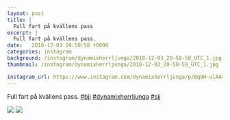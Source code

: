 ```yaml
---
layout: post
title: |
  Full fart på kvällens pass
excerpt: |
  Full fart på kvällens pass.   
date:   2018-12-03 20:58:58 +0000
categories: instagram
background: /instagram/dynamixherrljunga/2018-12-03_20-58-58_UTC_1.jpg
thumbnail: /instagram/dynamixherrljunga/2018-12-03_20-58-58_UTC_1.jpg

instagram_url: https://www.instagram.com/dynamixherrljunga/p/Bq8H-ulAAmx
---
```

Full fart på kvällens pass. [#bjj](https://www.instagram.com/explore/tags/bjj/) [#dynamixherrljunga](https://www.instagram.com/explore/tags/dynamixherrljunga/) [#sjj](https://www.instagram.com/explore/tags/sjj/)



<img src='{{ site.baseurl }}/instagram/dynamixherrljunga/2018-12-03_20-58-58_UTC_1.jpg' class='img-fluid' />


<img src='{{ site.baseurl }}/instagram/dynamixherrljunga/2018-12-03_20-58-58_UTC_2.jpg' class='img-fluid' />

